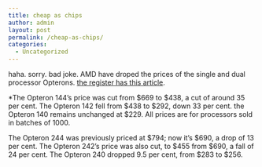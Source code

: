 ```yaml
---
title: cheap as chips
author: admin
layout: post
permalink: /cheap-as-chips/
categories:
  - Uncategorized
---
```

haha. sorry. bad joke. AMD have droped the prices of the single and dual processor Opterons. [the register has this article][1].

*The Opteron 144&#8217;s price was cut from $669 to $438, a cut of around 35 per cent. The Opteron 142 fell from $438 to $292, down 33 per cent. the Opteron 140 remains unchanged at $229. All prices are for processors sold in batches of 1000.</p> 

The Opteron 244 was previously priced at $794; now it&#8217;s $690, a drop of 13 per cent. The Opteron 242&#8217;s price was also cut, to $455 from $690, a fall of 24 per cent. The Opteron 240 dropped 9.5 per cent, from $283 to $256.</i>

 [1]: http://www.theregister.co.uk/content/3/32042.html